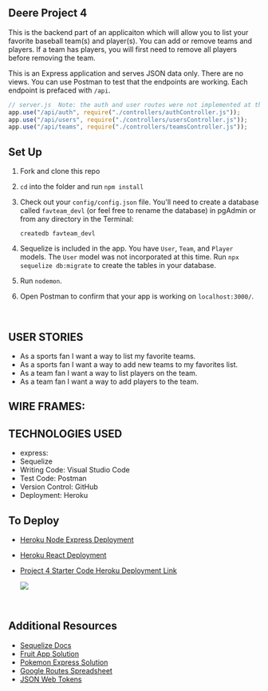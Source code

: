 ## Deere Project 4

This is the backend part of an applicaiton which will allow you to list your favorite baseball team(s) and player(s).  You can add or remove teams and players.  If a team has players, you will first need to remove all players before removing the team.

This is an Express application and serves JSON data only. There are no views. You can use Postman to test that the endpoints are working.  Each endpoint is prefaced with `/api`.

```js
// server.js  Note: the auth and user routes were not implemented at this time.
app.use("/api/auth", require("./controllers/authController.js"));
app.use("/api/users", require("./controllers/usersController.js"));
app.use("/api/teams", require("./controllers/teamsController.js"));
```

## Set Up

1. Fork and clone this repo
1. `cd` into the folder and run `npm install`

1. Check out your `config/config.json` file. You'll need to create a database called `favteam_devl` (or feel free to rename the database) in pgAdmin or from any directory in the Terminal:

   ```
   createdb favteam_devl
   ```

1. Sequelize is included in the app. You have `User`, `Team`, and `Player` models. The `User` model was not incorporated at this time.  Run `npx sequelize db:migrate` to create the tables in your database.

1. Run `nodemon`.
1. Open Postman to confirm that your app is working on `localhost:3000/`.

<br>

## USER STORIES

- As a sports fan I want a way to list my favorite teams.
- As a sports fan I want a way to add new teams to my favorites list.
- As a team fan I want a way to list players on the team.
- As a team fan I want a way to add players to the team.

## WIRE FRAMES:


## TECHNOLOGIES USED

- express:
- Sequelize
- Writing Code: Visual Studio Code
- Test Code: Postman
- Version Control: GitHub
- Deployment: Heroku


## To Deploy

- [Heroku Node Express Deployment](https://git.generalassemb.ly/jdr-0622/node-express-heroku-deployment)
- [Heroku React Deployment](https://blog.heroku.com/deploying-react-with-zero-configuration#create-and-deploy-a-react-app-in-two-minutes)
- [Project 4 Starter Code Heroku Deployment Link](https://deere-project4-express.herokuapp.com/)

  ![](https://i.imgur.com/hy2jymA.png)

<br>

## Additional Resources

- [Sequelize Docs](https://sequelize.org/master/)
- [Fruit App Solution](https://git.generalassemb.ly/jdr-0622/fruit-app-in-class)
- [Pokemon Express Solution](https://git.generalassemb.ly/jdr-0622/pokemon-express-sequelize6)
- [Google Routes Spreadsheet](https://docs.google.com/spreadsheets/d/14-LHKXLtEkp_vKEz3qSKjREnrmSyzQ9fimTlmrPsZsQ/edit#gid=0)
- [JSON Web Tokens](https://jwt.io/)

